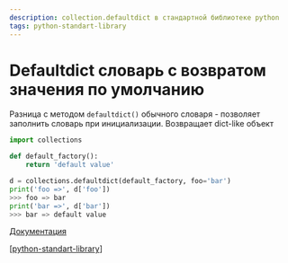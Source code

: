 ```yaml
---
description: collection.defaultdict в стандартной библиотеке python
tags: python-standart-library
---
```

# Defaultdict словарь с возвратом значения по умолчанию

Разница с методом `defaultdict()` обычного словаря - позволяет заполнить словарь при инициализации. Возвращает dict-like объект

```python
import collections

def default_factory():
    return 'default value'

d = collections.defaultdict(default_factory, foo='bar')
print('foo =>', d['foo'])
>>> foo => bar
print('bar =>', d['bar'])
>>> bar => default value
```

[Документация](https://docs.python.org/3/library/collections.html#defaultdict-objects)

[[python-standart-library]]

[//begin]: # "Autogenerated link references for markdown compatibility"
[python-standart-library]: ../lists/python-standart-library "Стандартная библиотека python - список заметок"
[//end]: # "Autogenerated link references"